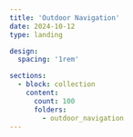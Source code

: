 ```yaml
---
title: 'Outdoor Navigation'
date: 2024-10-12
type: landing

design:
  spacing: '1rem'

sections:
  - block: collection
    content:
      count: 100
      folders:
        - outdoor_navigation
---
```


